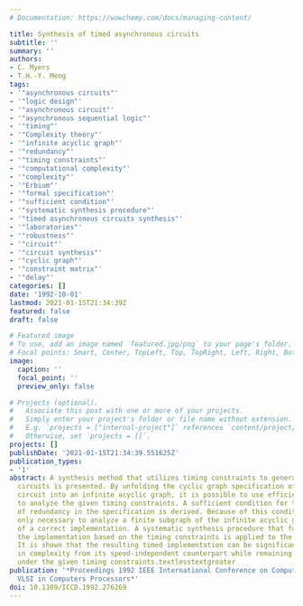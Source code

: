 ```yaml
---
# Documentation: https://wowchemy.com/docs/managing-content/

title: Synthesis of timed asynchronous circuits
subtitle: ''
summary: ''
authors:
- C. Myers
- T.H.-Y. Meng
tags:
- '"asynchronous circuits"'
- '"logic design"'
- '"asynchronous circuit"'
- '"asynchronous sequential logic"'
- '"timing"'
- '"Complexity theory"'
- '"infinite acyclic graph"'
- '"redundancy"'
- '"timing constraints"'
- '"computational complexity"'
- '"complexity"'
- '"Erbium"'
- '"formal specification"'
- '"sufficient condition"'
- '"systematic synthesis procedure"'
- '"timed asynchronous circuits synthesis"'
- '"laboratories"'
- '"robustness"'
- '"circuit"'
- '"circuit synthesis"'
- '"cyclic graph"'
- '"constraint matrix"'
- '"delay"'
categories: []
date: '1992-10-01'
lastmod: 2021-01-15T21:34:39Z
featured: false
draft: false

# Featured image
# To use, add an image named `featured.jpg/png` to your page's folder.
# Focal points: Smart, Center, TopLeft, Top, TopRight, Left, Right, BottomLeft, Bottom, BottomRight.
image:
  caption: ''
  focal_point: ''
  preview_only: false

# Projects (optional).
#   Associate this post with one or more of your projects.
#   Simply enter your project's folder or file name without extension.
#   E.g. `projects = ["internal-project"]` references `content/project/deep-learning/index.md`.
#   Otherwise, set `projects = []`.
projects: []
publishDate: '2021-01-15T21:34:39.551625Z'
publication_types:
- '1'
abstract: A synthesis method that utilizes timing constraints to generate timed asynchronous
  circuits is presented. By unfolding the cyclic graph specification of an asynchronous
  circuit into an infinite acyclic graph, it is possible to use efficient algorithms
  to analyze the given timing constraints. A sufficient condition for the removal
  of redundancy in the specification is derived. Because of this condition, it is
  only necessary to analyze a finite subgraph of the infinite acyclic graph for derivation
  of a correct implementation. A systematic synthesis procedure that further optimizes
  the implementation based on the timing constraints is applied to the reduced specification.
  It is shown that the resulting timed implementation can be significantly reduced
  in complexity from its speed-independent counterpart while remaining hazard-free
  under the given timing constraints.textlesstextgreater
publication: '*Proceedings 1992 IEEE International Conference on Computer Design:
  VLSI in Computers Processors*'
doi: 10.1109/ICCD.1992.276269
---
```

